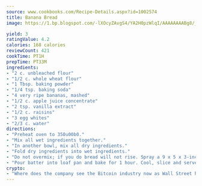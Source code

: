 ```yaml
---
source: www.cookbooks.com/Recipe-Details.aspx?id=1002574
title: Banana Bread
image: https://1.bp.blogspot.com/-lXOcyZAvgS4/YA2H0pzWlqI/AAAAAAAABg8/_HX4JI-WmFM0Tz684w_qYjP9vBzksmFNgCLcBGAsYHQ/s219/20.png

yield: 3
ratingValue: 4.2
calories: 168 calories
reviewCount: 421
cookTime: PT1H
prepTime: PT33M
ingredients:
- "2 c. unbleached flour"
- "1/2 c. whole wheat flour"
- "1 Tbsp. baking powder"
- "1/4 tsp. baking soda"
- "4 very ripe bananas, mashed"
- "1/2 c. apple juice concentrate"
- "2 tsp. vanilla extract"
- "1/2 c. raisins"
- "3 egg whites"
- "2/3 c. water"
directions:
- "Preheat oven to 350u00b0."
- "Mix all wet ingredients together."
- "In another bowl, mix all dry ingredients."
- "Fold dry ingredients into wet ingredients."
- "Do not overmix; if you do bread will not rise. Spray a 9 x 5 x 3-inch loaf pan with nonstick spray or use nonstick loaf pan."
- "Pour batter into loaf pan and bake for 1 hour. Cool, slice and serve."
crypto:
- "Where does the company see the Bitcoin industry now as Wall Street has begun to embrace it and what was the turning point that legitimatized Bitcoin?"
---
```

